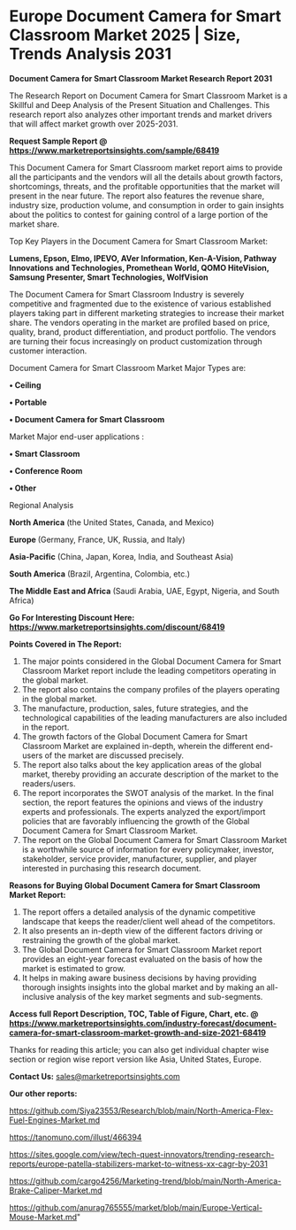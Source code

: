 # Europe Document Camera for Smart Classroom Market 2025 | Size, Trends Analysis 2031

<strong>Document Camera for Smart Classroom Market Research Report 2031</strong>

The Research Report on Document Camera for Smart Classroom Market is a Skillful and Deep Analysis of the Present Situation and Challenges. This research report also analyzes other important trends and market drivers that will affect market growth over 2025-2031.

<strong>Request Sample Report @ <a href=https://www.marketreportsinsights.com/sample/68419>https://www.marketreportsinsights.com/sample/68419</a></strong>

This Document Camera for Smart Classroom market report aims to provide all the participants and the vendors will all the details about growth factors, shortcomings, threats, and the profitable opportunities that the market will present in the near future. The report also features the revenue share, industry size, production volume, and consumption in order to gain insights about the politics to contest for gaining control of a large portion of the market share.

Top Key Players in the Document Camera for Smart Classroom Market:

<strong>Lumens, Epson, Elmo, IPEVO, AVer Information, Ken-A-Vision, Pathway Innovations and Technologies, Promethean World, QOMO HiteVision, Samsung Presenter, Smart Technologies, WolfVision</strong>

The Document Camera for Smart Classroom Industry is severely competitive and fragmented due to the existence of various established players taking part in different marketing strategies to increase their market share. The vendors operating in the market are profiled based on price, quality, brand, product differentiation, and product portfolio. The vendors are turning their focus increasingly on product customization through customer interaction.

Document Camera for Smart Classroom Market Major Types are:

<strong>• Ceiling

• Portable

• Document Camera for Smart Classroom</strong>

Market Major end-user applications :

<strong>• Smart Classroom

• Conference Room

• Other</strong>

Regional Analysis

</u><strong><b>North America</b></strong> (the United States, Canada, and Mexico)

<strong><b>Europe </b></strong>(Germany, France, UK, Russia, and Italy)

<strong><b>Asia-Pacific</b></strong> (China, Japan, Korea, India, and Southeast Asia)

<strong><b>South America</b></strong> (Brazil, Argentina, Colombia, etc.)

<strong><b>The Middle East and Africa</b></strong> (Saudi Arabia, UAE, Egypt, Nigeria, and South Africa)

<strong>Go For Interesting Discount Here: <a href=https://www.marketreportsinsights.com/discount/68419>https://www.marketreportsinsights.com/discount/68419</a></strong>

<strong>Points Covered in The Report:</strong>
<ol>
  <li>The major points considered in the Global Document Camera for Smart Classroom Market report include the leading competitors operating in the global market.</li>
  <li>The report also contains the company profiles of the players operating in the global market.</li>
  <li>The manufacture, production, sales, future strategies, and the technological capabilities of the leading manufacturers are also included in the report.</li>
  <li>The growth factors of the Global Document Camera for Smart Classroom Market are explained in-depth, wherein the different end-users of the market are discussed precisely.</li>
  <li>The report also talks about the key application areas of the global market, thereby providing an accurate description of the market to the readers/users.</li>
  <li>The report incorporates the SWOT analysis of the market. In the final section, the report features the opinions and views of the industry experts and professionals. The experts analyzed the export/import policies that are favorably influencing the growth of the Global Document Camera for Smart Classroom Market.</li>
  <li>The report on the Global Document Camera for Smart Classroom Market is a worthwhile source of information for every policymaker, investor, stakeholder, service provider, manufacturer, supplier, and player interested in purchasing this research document.</li>
</ol>
<strong>Reasons for Buying Global Document Camera for Smart Classroom Market Report:</strong>

<ol>
  <li>The report offers a detailed analysis of the dynamic competitive landscape that keeps the reader/client well ahead of the competitors.</li>
  <li>It also presents an in-depth view of the different factors driving or restraining the growth of the global market.</li>
  <li>The Global Document Camera for Smart Classroom Market report provides an eight-year forecast evaluated on the basis of how the market is estimated to grow.</li>
  <li>It helps in making aware business decisions by having providing thorough insights insights into the global market and by making an all-inclusive analysis of the key market segments and sub-segments.</li>
</ol>
<strong>Access full Report Description, TOC, Table of Figure, Chart, etc. @ <a href=https://www.marketreportsinsights.com/industry-forecast/document-camera-for-smart-classroom-market-growth-and-size-2021-68419>https://www.marketreportsinsights.com/industry-forecast/document-camera-for-smart-classroom-market-growth-and-size-2021-68419</a></strong>


Thanks for reading this article; you can also get individual chapter wise section or region wise report version like Asia, United States, Europe.

<strong>Contact Us:</strong>
sales@marketreportsinsights.com

<strong>Our other reports:</strong>

<a href=https://github.com/Siya23553/Research/blob/main/North-America-Flex-Fuel-Engines-Market.md>https://github.com/Siya23553/Research/blob/main/North-America-Flex-Fuel-Engines-Market.md</a>

<a href=https://tanomuno.com/illust/466394>https://tanomuno.com/illust/466394</a>

<a href=https://sites.google.com/view/tech-quest-innovators/trending-research-reports/europe-patella-stabilizers-market-to-witness-xx-cagr-by-2031>https://sites.google.com/view/tech-quest-innovators/trending-research-reports/europe-patella-stabilizers-market-to-witness-xx-cagr-by-2031</a>

<a href=https://github.com/cargo4256/Marketing-trend/blob/main/North-America-Brake-Caliper-Market.md>https://github.com/cargo4256/Marketing-trend/blob/main/North-America-Brake-Caliper-Market.md</a>

<a href=https://github.com/anurag765555/market/blob/main/Europe-Vertical-Mouse-Market.md>https://github.com/anurag765555/market/blob/main/Europe-Vertical-Mouse-Market.md</a>"
